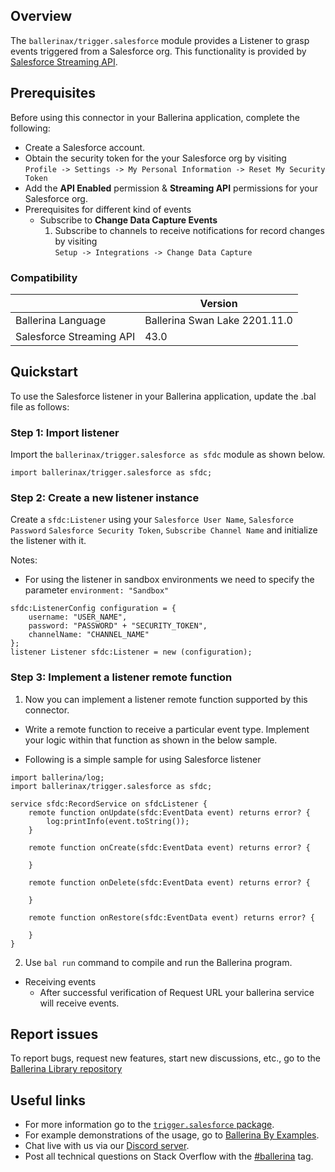 ## Overview

The `ballerinax/trigger.salesforce` module provides a Listener to grasp events triggered from a Salesforce org. This functionality is provided by [Salesforce Streaming API](https://developer.salesforce.com/docs/atlas.en-us.api_streaming.meta/api_streaming/intro_stream.htm).

## Prerequisites
Before using this connector in your Ballerina application, complete the following:

* Create a Salesforce account.
* Obtain the security token for the your Salesforce org by visiting <br/> `Profile -> Settings -> My Personal Information -> Reset My Security Token`
* Add the **API Enabled** permission & **Streaming API** permissions for your Salesforce org. 
* Prerequisites for different kind of events
    - Subscribe to **Change Data Capture Events**
        1. Subscribe to channels to receive notifications for record changes by visiting <br/> `Setup -> Integrations -> Change Data Capture`

### Compatibility

|                               | Version                       |
|-------------------------------|-------------------------------|
| Ballerina Language            | Ballerina Swan Lake 2201.11.0 |
| Salesforce Streaming API      | 43.0                          |

## Quickstart
To use the Salesforce listener in your Ballerina application, update the .bal file as follows:

### Step 1: Import listener
Import the `ballerinax/trigger.salesforce as sfdc` module as shown below.
```ballerina
import ballerinax/trigger.salesforce as sfdc;
```

### Step 2: Create a new listener instance
Create a `sfdc:Listener` using your `Salesforce User Name`, `Salesforce Password` `Salesforce Security Token`, `Subscribe Channel Name` and initialize the listener with it. 

Notes: 
- For using the listener in sandbox environments we need to specify the parameter `environment: "Sandbox"`

```ballerina
sfdc:ListenerConfig configuration = {
    username: "USER_NAME",
    password: "PASSWORD" + "SECURITY_TOKEN",
    channelName: "CHANNEL_NAME"
};
listener Listener sfdc:Listener = new (configuration);
```

### Step 3: Implement a listener remote function
1. Now you can implement a listener remote function supported by this connector.

* Write a remote function to receive a particular event type. Implement your logic within that function as shown in the below sample.

* Following is a simple sample for using Salesforce listener
```ballerina
import ballerina/log;
import ballerinax/trigger.salesforce as sfdc;

service sfdc:RecordService on sfdcListener {
    remote function onUpdate(sfdc:EventData event) returns error? {
        log:printInfo(event.toString());
    }

    remote function onCreate(sfdc:EventData event) returns error? {

    }
        
    remote function onDelete(sfdc:EventData event) returns error? {

    }

    remote function onRestore(sfdc:EventData event) returns error? {

    }
}
```
2. Use `bal run` command to compile and run the Ballerina program.

* Receiving events
    * After successful verification of Request URL your ballerina service will receive events.

## Report issues

To report bugs, request new features, start new discussions, etc., go to the [Ballerina Library repository](https://github.com/ballerina-platform/ballerina-library)

## Useful links

- For more information go to the [`trigger.salesforce` package](https://central.ballerina.io/ballerinax/trigger.salesforce/latest).
- For example demonstrations of the usage, go to [Ballerina By Examples](https://ballerina.io/learn/by-example/).
- Chat live with us via our [Discord server](https://discord.gg/ballerinalang).
- Post all technical questions on Stack Overflow with the [#ballerina](https://stackoverflow.com/questions/tagged/ballerina) tag.
